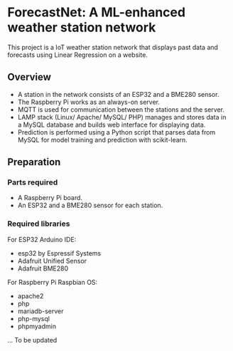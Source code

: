 # ForecastNet: A ML-enhanced weather station network

This project is a IoT weather station network that displays past data and forecasts using Linear Regression on a website.

## Overview
- A station in the network consists of an ESP32 and a BME280 sensor.
- The Raspberry Pi works as an always-on server.
- MQTT is used for communication between the stations and the server.
- LAMP stack (Linux/ Apache/ MySQL/ PHP) manages and stores data in a MySQL database and builds web interface for displaying data.
- Prediction is performed using a Python script that parses data from MySQL for model training and prediction with scikit-learn.

## Preparation
### Parts required
- A Raspberry Pi board.
- An ESP32 and a BME280 sensor for each station.

### Required libraries
For ESP32 Arduino IDE:
- esp32 by Espressif Systems
- Adafruit Unified Sensor
- Adafruit BME280

For Raspberry Pi Raspbian OS:
- apache2
- php
- mariadb-server
- php-mysql
- phpmyadmin

... To be updated

